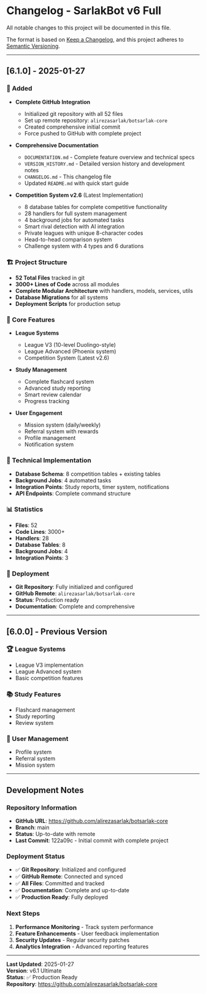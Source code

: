 # Changelog - SarlakBot v6 Full

All notable changes to this project will be documented in this file.

The format is based on [Keep a Changelog](https://keepachangelog.com/en/1.0.0/),
and this project adheres to [Semantic Versioning](https://semver.org/spec/v2.0.0.html).

---

## [6.1.0] - 2025-01-27

### 🚀 Added
- **Complete GitHub Integration**
  - Initialized git repository with all 52 files
  - Set up remote repository: `alirezasarlak/botsarlak-core`
  - Created comprehensive initial commit
  - Force pushed to GitHub with complete project

- **Comprehensive Documentation**
  - `DOCUMENTATION.md` - Complete feature overview and technical specs
  - `VERSION_HISTORY.md` - Detailed version history and development notes
  - `CHANGELOG.md` - This changelog file
  - Updated `README.md` with quick start guide

- **Competition System v2.6** (Latest Implementation)
  - 8 database tables for complete competitive functionality
  - 28 handlers for full system management
  - 4 background jobs for automated tasks
  - Smart rival detection with AI integration
  - Private leagues with unique 8-character codes
  - Head-to-head comparison system
  - Challenge system with 4 types and 6 durations

### 🏗 Project Structure
- **52 Total Files** tracked in git
- **3000+ Lines of Code** across all modules
- **Complete Modular Architecture** with handlers, models, services, utils
- **Database Migrations** for all systems
- **Deployment Scripts** for production setup

### 🎯 Core Features
- **League Systems**
  - League V3 (10-level Duolingo-style)
  - League Advanced (Phoenix system)
  - Competition System (Latest v2.6)

- **Study Management**
  - Complete flashcard system
  - Advanced study reporting
  - Smart review calendar
  - Progress tracking

- **User Engagement**
  - Mission system (daily/weekly)
  - Referral system with rewards
  - Profile management
  - Notification system

### 🔧 Technical Implementation
- **Database Schema**: 8 competition tables + existing tables
- **Background Jobs**: 4 automated tasks
- **Integration Points**: Study reports, timer system, notifications
- **API Endpoints**: Complete command structure

### 📊 Statistics
- **Files**: 52
- **Code Lines**: 3000+
- **Handlers**: 28
- **Database Tables**: 8
- **Background Jobs**: 4
- **Integration Points**: 3

### 🚀 Deployment
- **Git Repository**: Fully initialized and configured
- **GitHub Remote**: `alirezasarlak/botsarlak-core`
- **Status**: Production ready
- **Documentation**: Complete and comprehensive

---

## [6.0.0] - Previous Version

### 🏆 League Systems
- League V3 implementation
- League Advanced system
- Basic competition features

### 📚 Study Features
- Flashcard management
- Study reporting
- Review system

### 👥 User Management
- Profile system
- Referral system
- Mission system

---

## Development Notes

### Repository Information
- **GitHub URL**: https://github.com/alirezasarlak/botsarlak-core
- **Branch**: main
- **Status**: Up-to-date with remote
- **Last Commit**: 122a09c - Initial commit with complete project

### Deployment Status
- ✅ **Git Repository**: Initialized and configured
- ✅ **GitHub Remote**: Connected and synced
- ✅ **All Files**: Committed and tracked
- ✅ **Documentation**: Complete and up-to-date
- ✅ **Production Ready**: Fully deployed

### Next Steps
1. **Performance Monitoring** - Track system performance
2. **Feature Enhancements** - User feedback implementation
3. **Security Updates** - Regular security patches
4. **Analytics Integration** - Advanced reporting features

---

**Last Updated**: 2025-01-27  
**Version**: v6.1 Ultimate  
**Status**: ✅ Production Ready  
**Repository**: https://github.com/alirezasarlak/botsarlak-core
